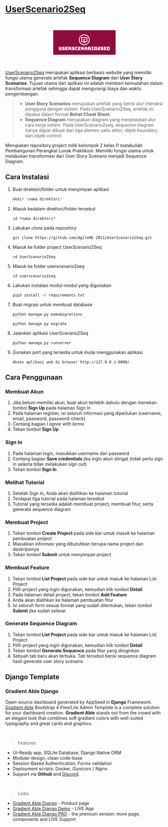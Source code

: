 # [**UserScenario2Seq**](https://github.com/AgileRE-2021/UserScenario2Seq/)

<br />
<p align="center">
<img src="https://github.com/AgileRE-2021/UserScenario2Seq/blob/4f72023c75d1e1688cc0acb5576b60d3bad5f449/userscenario2seq/core/static/assets/images/logo-new.png">
</p>
<br />

[UserScenario2Seq](https://github.com/AgileRE-2021/UserScenario2Seq/) merupakan aplikasi berbasis website yang 
memiliki fungsi utama generate artefak **Sequence Diagram** dari **User Story Scenarios**.
Tujuan utama dari aplikasi ini adalah memberi kemudahan dalam transformasi artefak sehingga 
dapat mengurangi biaya dan waktu pengembangan.
>- **User Story Scenarios** merupakan artefak yang berisi alur interaksi pengguna dengan sistem. Pada UserScenario2Seq, artefak ini dipakai dalam format **Behat Cheat Sheet**.
>- **Sequence Diagram** merupakan diagram yang menjelaskan alur cara kerja sistem. Pada UserScenario2seq, sequence diagram hanya dapat dibuat dari tiga elemen yaitu aktor, objek *boundary*, dan objek *control*.

Merupakan repository project milik kelompok 2 kelas I1 matakuliah Pembangunan Perangkat Lunak Praktikum. Memiliki fungsi utama untuk melakukan transformasi dari User Story Scenario menjadi Sequence Diagram.

## Cara Instalasi
1. Buat direktori/folder untuk menyimpan aplikasi
   ```sh
   mkdir *nama direktori*  
   ```
2. Masuk kedalam direktori/folder tersebut
   ```
   cd *nama direktori*  
   ```
3. Lakukan _clone_ pada _repository_    
   ```
   git clone https://github.com/AgileRE-2021/UserScenario2Seq.git 
   ```
4. Masuk ke folder project UserScenario2Seq
   ```
   cd UserScenario2Seq 
   ```
5. Masuk ke folder userscenario2seq
   ```
   cd userscenario2seq
   ```
6. Lakukan instalasi modul-modul yang digunakan
    ```
    pip3 install -r requirements.txt 
    ```
7. Buat migrasi untuk membuat database
    ```
    python manage.py makemigrations  
    ```
    ```
    python manage.py migrate  
    ```
8. Jalankan aplikasi UserScenario2Seq
    ```
    python manage.py runserver  
    ```
9. Gunakan port yang tersedia untuk mulai menggunakan aplikasi
    ```
    Akses aplikasi web di browser http://127.0.0.1:8000/
    ```
## Cara Penggunaan
<h3>Membuat Akun</h3>
<ol>
  <li>Jika belum memiliki akun, buat akun terlebih dahulu dengan menekan tombol <b>Sign Up</b> pada halaman Sign In</li>
  <li>Pada halaman register, isi seluruh informasi yang diperlukan (username, email, password, password-check)</li>
  <li>Centang bagian <i>I agree with terms</i></li>
  <li>Tekan tombol <b>Sign Up</b></li>
</ol>
<h3>Sign In</h3>
<ol>
  <li>Pada halaman login, masukkan username dan password</li>
  <li>Centang bagian <b>Save credentials</b> jika ingin akun diingat (tidak perlu sign in selama tidak melakukan sign out)</li>
  <li>Tekan tombol <b>Sign In</b></li>
</ol>
<h3>Melihat Tutorial</h3>
<ol>
  <li>Setelah Sign In, Anda akan dialihkan ke halaman tutorial</li>
  <li>Terdapat tiga tutorial pada halaman tersebut</li>
  <li>Tutorial yang tersedia adalah membuat project, membuat fitur, serta generate sequence diagram</li>
</ol>
<h3>Membuat Project</h3>
<ol>
  <li>Tekan tombol <b>Create Project</b> pada side bar untuk masuk ke halaman pembuatan project</li>
  <li>Masukkan informasi yang dibutuhkan berupa nama project dan deskripsinya</li>
  <li>Tekan tombol <b>Submit</b> untuk menyimpan project</li>
</ol>
<h3>Membuat Feature</h3>
<ol>
  <li>Tekan tombol <b>List Project</b> pada side bar untuk masuk ke halaman List Project</li>
  <li>Pilih project yang ingin digunakan, kemudian klik tombol <b>Detail</b></li>
  <li>Pada halaman detail project, tekan tombol <b>Add Feature</b></li>
  <li>Anda akan dialihkan ke halaman pembuatan fitur</li>
  <li>Isi seluruh form sesuai format yang sudah ditentukan, tekan tombol <b>Submit</b> jika sudah selesai</li>
</ol>
<h3>Generate Sequence Diagram</h3>
<ol>
  <li>Tekan tombol <b>List Project</b> pada side bar untuk masuk ke halaman List Project</li>
  <li>Pilih project yang ingin digunakan, kemudian klik tombol <b>Detail</b></li>
  <li>Tekan tombol <b>Generate Sequence</b> pada fitur yang diinginkan</li>
  <li>Sebuah tab baru akan terbuka. Tab tersebut berisi sequence diagram hasil generate user story scenario</li>
</ol>

## Django Template
### Gradient Able Django

Open-source dashboard generated by AppSeed in **Django** Framework. [Gradient Able](https://appseed.us/admin-dashboards/django-gradient-able) Bootstrap 4 Free/Lite Admin Template is a complete solution for your dashboard creation. **Gradient Able** stands out from the crowd with an elegant look that combines soft gradient colors with well-suited typography and great cards and graphics. 

<br />

> Features

- UI-Ready app, SQLite Database, Django Native ORM
- Modular design, clean code-base
- Session-Based Authentication, Forms validation
- Deployment scripts: Docker, Gunicorn / Nginx
- Support via **Github** and [Discord](https://discord.gg/fZC6hup).

<br />

> Links

- [Gradient Able Django](https://appseed.us/admin-dashboards/django-gradient-able) - Product page
- [Gradient Able Django Demo](https://django-gradient-able.appseed-srv1.com/) - LIVE App
- [Gradient Able Django PRO](https://appseed.us/admin-dashboards/django-dashboard-gradient-pro) - the premium version: more page, components and LIVE Support

